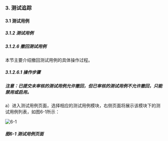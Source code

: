 ### 3. 测试追踪

#### 3.1 测试用例

##### 3.1.2 测试用例

##### 3.1.2.6 撤回测试用例

本节主要介绍撤回测试用例的具体操作过程。

##### 3.1.2.6.1 操作步骤

##### 注意：已提交未审核的测试用例允许撤回，但已审核的测试用例不允许撤回，只能禁用或启用。

a）进入测试用例页面，选择相应的测试用例模块，右侧页面将展示该模块下的测试用例列表，如图6-1所示：

![6-1](https://www.feisuanyz.com/fstest/cszz/11.png)

##### 图6-1 测试用例页面
